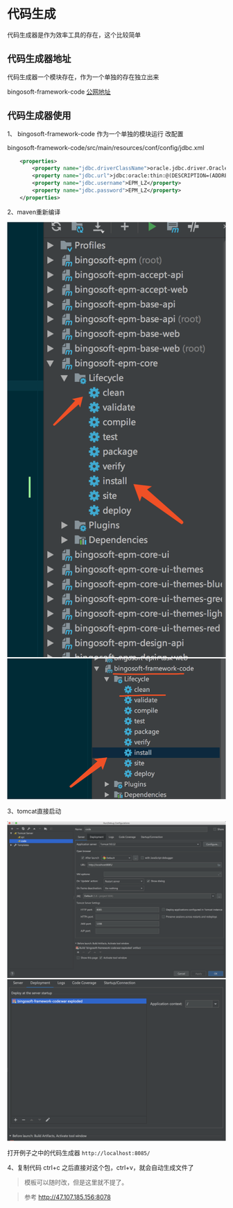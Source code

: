 # 代码生成
代码生成器是作为效率工具的存在，这个比较简单

## 代码生成器地址
代码生成器一个模块存在，作为一个单独的存在独立出来 
 
bingosoft-framework-code
[公网地址](http://47.107.185.156:8090/)
## 代码生成器使用

1、  bingosoft-framework-code 作为一个单独的模块运行 改配置

bingosoft-framework-code/src/main/resources/conf/config/jdbc.xml

``` xml
	<properties>
		<property name="jdbc.driverClassName">oracle.jdbc.driver.OracleDriver</property>
		<property name="jdbc.url">jdbc:oracle:thin:@(DESCRIPTION=(ADDRESS=(PROTOCOL=TCP)(HOST=47.107.171.54)(PORT=1521))(CONNECT_DATA=(SERVER=DEDICATED)(SERVICE_NAME=orcl)))</property>
		<property name="jdbc.username">EPM_LZ</property>
		<property name="jdbc.password">EPM_LZ</property>
	</properties>
```

2、maven重新编译 

<div align="center">
    <img src="../img/WX20181226-150152@2x.png" >
</div> 

<div align="center">
    <img src="../img/WX20181226-150400@2x.png" >
</div> 

3、tomcat直接启动

<div align="center">
    <img src="../img/WX20181226-150630@2x.png" >
</div> 

<div align="center">
    <img src="../img/WX20181226-150645@2x.png" >
</div> 

打开例子之中的代码生成器 `http://localhost:8085/`

4、复制代码
ctrl+c 之后直接对这个包，ctrl+v，就会自动生成文件了

> 模板可以随时改，但是这里就不提了。

>  参考 http://47.107.185.156:8078








